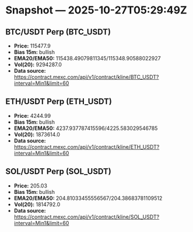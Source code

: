 # Snapshot — 2025-10-27T05:29:49Z

## BTC/USDT Perp (BTC_USDT)
- **Price:** 115477.9
- **Bias 15m:** bullish
- **EMA20/EMA50:** 115438.49079811345/115348.90588022927
- **Vol(20):** 9294287.0
- **Data source:** https://contract.mexc.com/api/v1/contract/kline/BTC_USDT?interval=Min1&limit=60

## ETH/USDT Perp (ETH_USDT)
- **Price:** 4244.99
- **Bias 15m:** bullish
- **EMA20/EMA50:** 4237.937787415596/4225.583029546785
- **Vol(20):** 1873614.0
- **Data source:** https://contract.mexc.com/api/v1/contract/kline/ETH_USDT?interval=Min1&limit=60

## SOL/USDT Perp (SOL_USDT)
- **Price:** 205.03
- **Bias 15m:** bullish
- **EMA20/EMA50:** 204.81033455556567/204.38683781109512
- **Vol(20):** 1814792.0
- **Data source:** https://contract.mexc.com/api/v1/contract/kline/SOL_USDT?interval=Min1&limit=60
